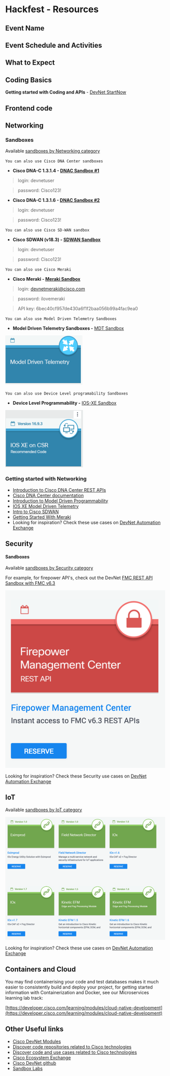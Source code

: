 # Hackfest - Resources

## Event Name

## Event Schedule and Activities 

## What to Expect 

## Coding Basics
**Getting started with Coding and APIs** - [DevNet StartNow](https://developer.cisco.com/startnow/#coding-apis-v0)
## Frontend code

## Networking
### Sandboxes 
Available [sandboxes by Networking category](https://devnetsandbox.cisco.com/RM/Topology?c=14ec7ccf-2988-474e-a135-1e90b9bc6caf)

`You can also use Cisco DNA Center sandboxes`

- **Cisco DNA-C 1.3.1.4 - [DNAC Sandbox #1](https://sandboxdnac.cisco.com/)**

>login: devnetuser

>password: Cisco123!

- **Cisco DNA-C 1.3.1.6 - [DNAC Sandbox #2](https://sandboxdnac2.cisco.com)**

>login: devnetuser

>password: Cisco123!

`You can also use Cisco SD-WAN sandbox`

- **Cisco SDWAN (v18.3) - [SDWAN Sandbox](https://sandboxsdwan.cisco.com:8443/)**

>login: devnetuser

>password: Cisco123!

`You can also use Cisco Meraki`

- **Cisco Meraki - [Meraki Sandbox](https://n149.meraki.com/login/dashboard_login?go=%2FDevNet-Always-On%2Fn%2FZV4Dxbvc%2Fmanage%2Fusage%2Flist&sh=149)**

>login: devnetmeraki@cisco.com

>password: ilovemeraki

>API key: 6bec40cf957de430a6f1f2baa056b99a4fac9ea0

`You can also use Model Driven Telemetry Sandboxes`

- **Model Driven Telemetry Sandboxes -** [MDT Sandbox](https://devnetsandbox.cisco.com/RM/Diagram/Index/0e053963-b039-4a15-94f6-54db2f5ad61c?diagramType=Topology)

[![](docs/img/mdt.png)](https://devnetsandbox.cisco.com/RM/Diagram/Index/0e053963-b039-4a15-94f6-54db2f5ad61c?diagramType=Topology)

`You can also use Device Level programability Sandboxes`

- **Device Level Programmability -** [IOS-XE Sandbox](https://devnetsandbox.cisco.com/RM/Topology?c=14ec7ccf-2988-474e-a135-1e90b9bc6caf)

[![](docs/img/xe.png)](https://devnetsandbox.cisco.com/RM/Diagram/Index/0e053963-b039-4a15-94f6-54db2f5ad61c?diagramType=Topology)


### Getting started with Networking
- [Introduction to Cisco DNA Center REST APIs](https://developer.cisco.com/learning/modules/dnac-rest-apis)
- [Cisco DNA Center documentation](https://developer.cisco.com/docs/dna-center/)
- [Introduction to Model Driven Programmability](https://developer.cisco.com/learning/modules/intro-device-level-interfaces)
- [IOS XE Model Driven Telemetry](https://developer.cisco.com/learning/modules/iosxe_telemetry)
- [Intro to Cisco SDWAN](https://developer.cisco.com/learning/modules/sd-wan)
- [Getting Started With Meraki](https://developer.cisco.com/learning/modules/getting-started-with-meraki)
- Looking for inspiration? Check these use cases on [DevNet Automation Exchange](https://developer.cisco.com/network-automation/listing/#domain=Campus%2FBranch)


## Security
#### Sandboxes 
Available [sandboxes by Security category](https://devnetsandbox.cisco.com/RM/Topology?c=a6f8430c-5b24-439d-b28a-effb42d4c20c)

For example, for firepower API's, check out the DevNet [FMC REST API Sandbox with FMC v6.3](https://devnetsandbox.cisco.com/RM/Diagram/Index/1228cb22-b2ba-48d3-a70a-86a53f4eecc0?diagramType=Topology)

[![](docs/img/FMC_REST_API_Sandbox.png)](https://devnetsandbox.cisco.com/RM/Diagram/Index/1228cb22-b2ba-48d3-a70a-86a53f4eecc0?diagramType=Topology)

Looking for inspiration? Check these Security use cases on [DevNet Automation Exchange](https://developer.cisco.com/network-automation/listing/#domain=Security)

## IoT

Available [sandboxes by IoT category](https://devnetsandbox.cisco.com/RM/Topology?c=171f6448-a74a-4831-a8c5-ad6f681bfc0d)

[![](docs/img/iot_sandboxes.png)](https://devnetsandbox.cisco.com/RM/Topology?c=171f6448-a74a-4831-a8c5-ad6f681bfc0d)

Looking for inspiration? Check these use cases on [DevNet Automation Exchange](https://developer.cisco.com/network-automation/listing/#domain=IoT)


## Containers and Cloud

You may find containerising your code and test databases makes it much easier to consistently build and deploy your project, for getting started information with Containerization and Docker, see our Microservices learning lab track:

[https://developer.cisco.com/learning/modules/cloud-native-development](https://developer.cisco.com/learning/modules/cloud-native-development)

## Other Useful links

- [Cisco DevNet Modules](https://developer.cisco.com/learning/modules)
- [Discover code repositories related to Cisco technologies](https://developer.cisco.com/codeexchange/)
- [Discover code and use cases related to Cisco technologies](https://developer.cisco.com/network-automation/)
- [Cisco Ecosystem Exchange](https://developer.cisco.com/ecosystem)
- [Cisco DevNet github](https://github.com/CiscoDevNet)
- [Sandbox Labs](https://devnetsandbox.cisco.com/RM/Topology)

